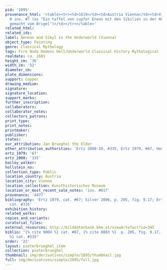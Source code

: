```yaml
---
pid: '2895'
provenance_html: '<table><tr><td>1619</td><td>Austria Vienna</td><td>Vienna Inventory
  H inv. #7 (as "Ein taffel von cupfer Eneas mit den Sibilien in der Höllen gar konstreich
  gemacht vom Brigel")</td></tr></table>'
related_html: 
related_ids: 
label: Aeneas and Sibyl in the Underworld (Vienna)
object_type: Painting
genre: Classical Mythology
tags: Fire Nude Demons Hell/Underworld Classical History Mythological
realdate: ca. 1601
height_cm: '36'
width_cm: '52'
diameter_cm: 
plate_dimensions: 
support: Copper
drawing_medium: 
signature: 
signature_location: 
support_marks: 
further_inscription: 
collaborators: 
collaborator_notes: 
collectors_patrons: 
print_type: 
print_notes: 
printmaker: 
publisher: 
states: 
our_attribution: Jan Brueghel the Elder
other_attribution_authorities: 'Ertz 2008-10, #335, Ertz 1979, #67, Honig database'
ertz_1979: '67'
ertz_2008: '335'
bailey_walker: 
hollstein_no: 
collection_type: Public
location_country: Austria
location_city: Vienna
location_collection: Kunsthistorisches Museum
location_or_most_recent_sale_notes: 'inv. #817'
provenance: '4477'
bibliography: 'Ertz 1979, cat. #67; Silver 2006, p. 205, fig. 9.17; Ertz 2008-10,
  cat. #335'
exhibition_history: 
related_works: 
copies_and_variants: 
curatorial_files: 
external_resources: http://bilddatenbank.khm.at/viewArtefact?id=345
biblio: "{% cite 9004 %} cat. #67, {% cite 8883 %}  p. 205, fig. 9.17, {% cite 8900
  %} cat. #335"
order: '22'
layout: pieterbrueghel_item
collection: pieterbrueghel
thumbnail: img/derivatives/simple/2895/thumbnail.jpg
full: img/derivatives/simple/2895/full.jpg
---
```

